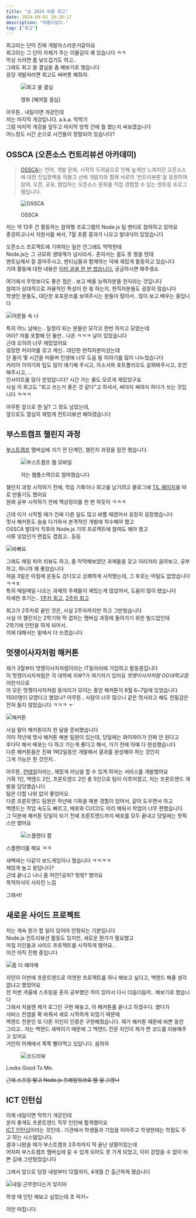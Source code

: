 ```yaml
---
title: "⛱️ 2024 여름 회고"
date: 2024-09-01 20:20:17
description: "여름이었다."
tag: ["회고"]
---
```


회고라는 단어 진짜 개발자스러운거같아요  
회고라는 그 단어 자체가 주는 이물감이 꽤 있습니다 ㅋㅋ  
막상 쓰려면 좀 낯뜨겁기도 하고..  
그래도 회고 쓸 결심을 좀 해보기로 했습니다  
응당 개발자라면 회고도 써버릇 해줘야.

<figure>

![회고 쓸 결심](image-1.png)

<figcaption>
영화 [헤어질 결심]
</figcaption>

</figure>

아무튼.. 내일이면 개강인데  
저는 마지막 개강입니다. a.k.a. 막학기  
그럼 마지막 개강을 앞두고 마지막 방학 간에 뭘 했는지 써보겠습니다  
어느정도 시간 순으로 사건들이 정렬되어 있습니다?

## OSSCA (오픈소스 컨트리뷰션 아카데미)

> [OSSCA](https://www.oss.kr/contribution_academy)는 언어, 개발 문화, 시작의 두려움으로 인해 높게만 느껴지던 오픈소스에 대한 진입장벽을 허물고 선배 개발자와 함께 서로의 '컨트리뷰톤'을 응원하며 참여, 오픈, 공유, 협업하는 오픈소스 문화를 직접 경험할 수 있는 멘토링 프로그램입니다. 

<figure>

![OSSCA](image-2.png)

<figcaption>
OSSCA
</figcaption>

</figure>

저는 약 13주 간 활동하는 참여형 프로그램의 Node.js 팀 멘티로 참여하고 있어요  
종강하고나서 지원서를 써서, 7월 초쯤 결과가 나오고 발대식이 있었습니다  

오픈소스 프로젝트에 기여하는 일은 안그래도 막막한데  
Node.js는 그 규모와 생태계가 넘사라서.. 혼자서는 꿈도 못 꿨을 텐데  
멘토님께서 잘 끌어주시고, 멘티님들과 함께하는 덕에 재밌게 활동하고 있습니다  
기여 활동에 대한 내용은 [이미 글을 한 번 썼습니다.](https://sungpaks.github.io/contributing-nodejs/) 궁금하시면 봐주셍쇼  

여기에서 무엇보다도 좋은 점은.. 보고 배울 능력자분들 천지라는 것입니다  
참여가 상대적으로 자율적인 특성이 한 몫 하는지, 현직자분들도 굉장히 많습니다  
학생인 분들도, 대단한 포포몬쓰를 보여주시는 분들이 많아서.. 많이 보고 배우는 중입니다  

![어른들 속 나](image-4.png)

특히 어느 날에는.. 일정이 되는 분들만 모각코 한번 하자고 모였는데  
어라? 저를 포함해 단 둘만.. 나온 ㅋㅋㅋ 날이 있었습니다  
근데 오히려 너무 재밌었어요  
굉장한 커리어를 갖고 계신.. 대단한 현직자분이셨는데  
단 둘이 몇 시간을 떠들며 인생에 너무 도움 될 이야기를 많이 나누었습니다  
커리어 이야기와 팁도 많이 얘기해 주시고, 자소서와 포트폴리오도 살펴봐주시고, 조언해주시고, ...  
인사이트를 많이 얻었답니다? 시간 가는 줄도 모르게 재밌었구요  
사실 이 회고도 "회고 쓰는거 좋은 것 같다"고 하셔서, 써야지 써야지 하다가 쓰는 것입니다 ㅋㅋㅋ

아무튼 앞으로 한 달? 그 정도 남았는데,  
앞으로도 열심히 재밌게 컨트리뷰션 해야겠습니다 

## 부스트캠프 챌린지 과정

[부스트캠프](https://boostcamp.connect.or.kr/) 멤버십에 가기 전 단계인, 챌린지 과정을 잠깐 했습니다.  

<figure>

![부스트캠프 웹 모바일](image-6.png)

<figcaption>
저는 웹풀스택으로 참여했습니다
</figcaption>

</figure>

챌린지 과정 시작하기 전에, 학습 기록이나 회고를 남기려고 블로그에 [TIL 페이지](https://sungpaks.github.io/til/)를 따로 만들기도 했어요  
원래 공부 시작하기 전에 책상정리를 한 번 하듯이 ㅋㅋㅋ  

근데 이거 시작할 때가 진짜 다른 일도 많고 바쁠 때였어서 굉장히 굉장했습니다  
멋사 해커톤도 슬슬 다가와서 본격적인 개발에 착수해야 했고  
OSSCA 발대식 직후라 Node.js 기여 프로젝트에 참여도 해야 했고  
서류 넣었던거 면접도 겹쳤고.. 등등

![바빠요](image-7.png)

그래도 매일 피어 리뷰도 하고, 좀 막막해보였던 과제들을 갖고 이리저리 굴려보고, 공부하고, 하니까 꽤 좋았습니다  
처음 3일은 아침에 운동도 갔다오고 상쾌하게 시작했는데, 그 후로는 어림도 없었습니다 ㅋㅋㅎ  
특히 매일매일 나오는 과제의 주제들이 재밌는게 많았어서, 도움이 많이 됐습니다  
자세한 후기는.. [1주차 회고](https://sungpaks.github.io/til/%EB%84%A4%EC%9D%B4%EB%B2%84_%EB%B6%80%EC%8A%A4%ED%8A%B8%EC%BA%A0%ED%94%84_1%EC%A3%BC%EC%B0%A8_%ED%9A%8C%EA%B3%A0/), [2주차 회고](https://sungpaks.github.io/til/%EB%84%A4%EC%9D%B4%EB%B2%84_%EB%B6%80%EC%8A%A4%ED%8A%B8%EC%BA%A0%ED%94%84_2%EC%A3%BC%EC%B0%A8_%ED%9A%8C%EA%B3%A0/)  

회고가 2주차로 끝인 것은, 사실 2주차까지만 하고 그만뒀습니다  
사실 이 챌린지는 2학기와 딱 겹치는 멤버십 과정에 들어가기 위한 빌드업인데  
2학기에 인턴을 하게 되어서..  
이에 대해서는 밑에서 더 쓰겠습니다  

## 멋쟁이사자처럼 해커톤

제가 3월부터 멋쟁이사자처럼이라는 IT동아리에 가입하고 활동중입니다  
이 멋쟁이사자처럼은 각 대학에 지부?가 여기저기 있어요 *멋쟁이사자처럼 OO대학교점* 이런식으로  
이 모든 멋쟁이사자처럼 동아리가 모이는 중앙 해커톤이 8월 6~7일에 있었습니다  
1500명이 모였다고 했었나? 아무튼.. 사람이 너무 많으니 같은 멋사라고 해도 친밀감은 전혀 들지 않았습니다 ㅋㅋㅋ ㅜ

![해커톤](image-8.png)

사실 말이 해커톤이지 한 달을 준비했습니다  
이미 작년에 멋사 해커톤 해본 팀원이 있는데, 당일에는 와이파이가 진짜 안 된다고  
후다닥 해서 배포는 다 하고 가는게 좋다고 해서, 가기 전에 아예 다 완성했습니다  
다른 해커톤들은 진짜 1박2일동안 개발해서 결과를 완성해야 하는 것인지   
그게 가능은 한 것인지..  

아무튼, [런테일](https://github.com/RunTale/RunTale_FE)이라는, 재밌게 러닝을 할 수 있게 하자는 서비스를 개발했어요  
기획 1인, 백엔드 2인, 프론트엔드 2인 총 5인으로 팀이 이루어졌고, 저는 프론트엔드 개발을 담당했습니다  
팀은 더할 나위 없이 좋았어요.  
다른 프론트엔드 팀원은 작년에 기획을 해본 경험이 있어서, 같이 도우면서 하고  
백엔드는 작업 속도도 빠르고, 배포와 CI/CD도 미리 해둬서 작업이 너무 편했습니다  
그 덕분에 해커톤 당일이 되기 전에 프론트엔드까지 배포를 모두 끝내고 당일에는 핫픽스만 했어요  

<figure>

![스플렌더 함](image-9.png)

</figure>

<figcaption>
스플렌더를 해요 ㅋㅋ
</figcaption>

새벽에는 다같이 보드게임이나 했습니다 ㅋㅋㅋㅋ  
재밌게 놀고 왔답니다?  
근데 끝나고 나니 좀 허전?공허? 헛헛? 했어요  
목적의식이 사라진 느낌  

그래서!

## 새로운 사이드 프로젝트

저는 계속 뭔가 할 일이 있어야 안정되는 기분입니다  
Node.js 컨트리뷰션 활동도 있지만, 새로운 뭔가가 필요했고  
마침 지인들과 사이드 프로젝트를 시작하게 됐어요..  
이건 아직 진행 중입니다

![좀 더 해야해](image-11.png)

지인이 이번에 프론트엔드로 어엿한 프로젝트를 하나 해보고 싶다고, 백엔드 해줄 생각 없냐고 했었어요  
전 저번 겨울에 스프링을 혼자 공부했던 적이 있어서 다시 더듬더듬어.. 해보기로 했습니다  
그래서 처음엔 제가 로그인 구현 해놓고, 아 해커톤좀 끝나고 하겠수다. 했다가  
서비스 컨셉을 확 바꿔서 새로 시작하게 되었기 때문에  
백엔드 전문인 또 다른 지인이 인증은 구현해줬습니다. 제가 해커톤 때문에 바쁜 동안  
그리고.. 저는 백엔드 새싹이기 때문에 그 백엔드 전문 지인이 제가 짠 코드를 리뷰해주고 있어요  
거인의 어깨에서 쪽쪽 빨아먹고 있답니다. 음하하

<figure>

![코드리뷰](image-12.png)

</figure>

<figcaption>
Looks Good To Me.
</figcaption>

~~근데 스프링 말고 Node.js 프레임워크로 할 걸 그랬나~~

## ICT 인턴십

이제 내일이면 막학기 개강인데  
운이 좋게도 프론트엔드 직무 인턴에 합격했어요  
[ICT 인턴십](https://www.ictintern.or.kr/main.do)이라는 것인데.. 기관에서 학생들과 기업을 이어주고 학생한테는 학점도 주고 하는 시스템입니다.  
결과 나왔을 때가 부스트캠프 2주차까지 딱 끝난 상황이었는데  
어차피 부스트캠프 멤버십에 갈 수 있게 되어도 못 가게 되었고, 이미 걷잡을 수 없이 바쁜 김에 그만뒀었습니다  

그래서 앞으로 당장 내일부터 12월까지, 4개월 간 출근하게 됐습니다  

![내일 근무한다는거 잊지마](image-13.png)

학생 때 인턴 해보고 싶었는데 초 럭키~  

이만 마칩니다.